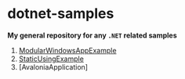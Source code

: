 # dotnet-samples

**My general repository for any `.NET` related samples**

1. [ModularWindowsAppExample](ModularWindowsAppExample/doc/readme.md)
1. [StaticUsingExample](StaticUsingExample/doc/readme.md)
1. [AvaloniaApplication]
